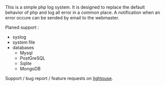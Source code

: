 This is a simple php log system. It is designed to replace the default
behavior of php and log all error in a common place. A notification when an
error occure can be sended by email to the webmaster.

Planed support :

* syslog
* system file
* databases
  * Mysql
  * PostGreSQL
  * Sqlite
  * MongoDB

Support / bug report / feature requests on [lightouse](http://xrogaan.lighthouseapp.com/projects/53392-errorlog).
